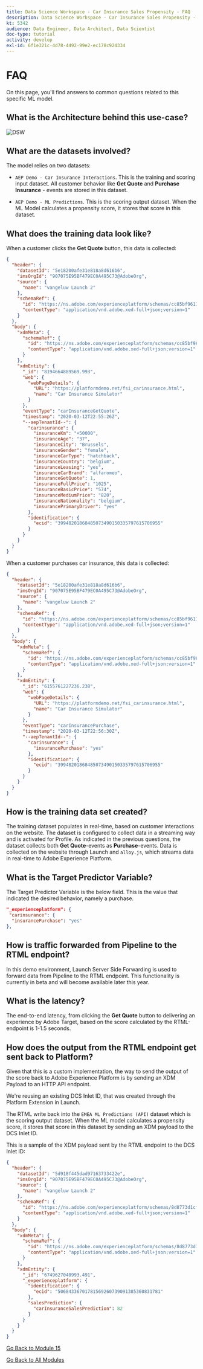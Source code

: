 ```yaml
---
title: Data Science Workspace - Car Insurance Sales Propensity - FAQ
description: Data Science Workspace - Car Insurance Sales Propensity - FAQ
kt: 5342
audience: Data Engineer, Data Architect, Data Scientist
doc-type: tutorial
activity: develop
exl-id: 6f1e321c-4d78-4492-99e2-ec178c924334
---
```

# FAQ

On this page, you'll find answers to common questions related to this specific ML model.

## What is the Architecture behind this use-case?

![DSW](./images/architecture.png)

## What are the datasets involved?

The model relies on two datasets:

- `AEP Demo - Car Insurance Interactions`. This is the training and scoring input dataset. All customer behavior like **Get Quote** and **Purchase Insurance** - events are stored in this dataset.

- `AEP Demo - ML Predictions`. This is the scoring output dataset. When the ML Model calculates a propensity score, it stores that score in this dataset.

## What does the training data look like?

When a customer clicks the **Get Quote** button, this data is collected:

```json
{
  "header": {
    "datasetId": "5e18200afe31e818a8d616b6",
    "imsOrgId": "907075E95BF479EC0A495C73@AdobeOrg",
    "source": {
      "name": "vangeluw Launch 2"
    },
    "schemaRef": {
      "id": "https://ns.adobe.com/experienceplatform/schemas/cc85bf9611e1df1c6ef9d0a237c3e9ec",
      "contentType": "application/vnd.adobe.xed-full+json;version=1"
    }
  },
  "body": {
    "xdmMeta": {
      "schemaRef": {
        "id": "https://ns.adobe.com/experienceplatform/schemas/cc85bf9611e1df1c6ef9d0a237c3e9ec",
        "contentType": "application/vnd.adobe.xed-full+json;version=1"
      }
    },
    "xdmEntity": {
      "_id": "8194664889569.993",
      "web": {
        "webPageDetails": {
          "URL": "https://platformdemo.net/fsi_carinsurance.html",
          "name": "Car Insurance Simulator"
        }
      },
      "eventType": "carInsuranceGetQuote",
      "timestamp": "2020-03-12T22:55:26Z",
      "--aepTenantId--": {
        "carinsurance": {
          "insuranceKm": "+50000",
          "insuranceAge": "37",
          "insuranceCity": "Brussels",
          "insuranceGender": "female",
          "insuranceCarType": "hatchback",
          "insuranceCountry": "belgium",
          "insuranceLeasing": "yes",
          "insuranceCarBrand": "alfaromeo",
          "insuranceGetQuote": 1,
          "insuranceFullPrice": "1025",
          "insuranceBasicPrice": "574",
          "insuranceMediumPrice": "820",
          "insuranceNationality": "belgium",
          "insurancePrimaryDriver": "yes"
        },
        "identification": {
          "ecid": "39948201868485073490150335797615706955"
        }
      }
    }
  }
}
```

When a customer purchases car insurance, this data is collected:

```json
{
  "header": {
    "datasetId": "5e18200afe31e818a8d616b6",
    "imsOrgId": "907075E95BF479EC0A495C73@AdobeOrg",
    "source": {
      "name": "vangeluw Launch 2"
    },
    "schemaRef": {
      "id": "https://ns.adobe.com/experienceplatform/schemas/cc85bf9611e1df1c6ef9d0a237c3e9ec",
      "contentType": "application/vnd.adobe.xed-full+json;version=1"
    }
  },
  "body": {
    "xdmMeta": {
      "schemaRef": {
        "id": "https://ns.adobe.com/experienceplatform/schemas/cc85bf9611e1df1c6ef9d0a237c3e9ec",
        "contentType": "application/vnd.adobe.xed-full+json;version=1"
      }
    },
    "xdmEntity": {
      "_id": "6155761227236.238",
      "web": {
        "webPageDetails": {
          "URL": "https://platformdemo.net/fsi_carinsurance.html",
          "name": "Car Insurance Simulator"
        }
      },
      "eventType": "carInsurancePurchase",
      "timestamp": "2020-03-12T22:56:30Z",
      "--aepTenantId--": {
        "carinsurance": {
          "insurancePurchase": "yes"
        },
        "identification": {
          "ecid": "39948201868485073490150335797615706955"
        }
      }
    }
  }
}
```

## How is the training data set created?

The training dataset populates in real-time, based on customer interactions on the website. The dataset is configured to collect data in a streaming way and is activated for Profile.
As indicated in the previous questions, the dataset collects both **Get Quote**-events as **Purchase**-events.
Data is collected on the website through Launch and `alloy.js`, which streams data in real-time to Adobe Experience Platform.

## What is the Target Predictor Variable?

The Target Predictor Variable is the below field. This is the value that indicated the desired behavior, namely a purchase.

```json
"_experienceplatform": {
 "carinsurance": {
  "insurancePurchase": "yes"
},
```

## How is traffic forwarded from Pipeline to the RTML endpoint?

In this demo environment, Launch Server Side Forwarding is used to forward data from Pipeline to the RTML endpoint. This functionality is currently in beta and will become available later this year.

## What is the latency?

The end-to-end latency, from clicking the **Get Quote** button to delivering an experience by Adobe Target, based on the score calculated by the RTML-endpoint is 1-1.5 seconds.

## How does the output from the RTML endpoint get sent back to Platform?

Given that this is a custom implementation, the way to send the output of the score back to Adobe Experience Platform is by sending an XDM Payload to an HTTP API endpoint.

We're reusing an existing DCS Inlet ID, that was created through the Platform Extension in Launch.

The RTML write back into the `EMEA ML Predictions (API)` dataset which is the scoring output dataset. When the ML model calculates a propensity score, it stores that score in this dataset by sending an XDM payload to the DCS Inlet ID.

This is a sample of the XDM payload sent by the RTML endpoint to the DCS Inlet ID:

```json
{
  "header": {
    "datasetId": "5d918f445dad97163733422e",
    "imsOrgId": "907075E95BF479EC0A495C73@AdobeOrg",
    "source": {
      "name": "vangeluw Launch 2"
    },
    "schemaRef": {
      "id": "https://ns.adobe.com/experienceplatform/schemas/8d8773d1cffdd8ed8de7f6d42778a527",
      "contentType": "application/vnd.adobe.xed-full+json;version=1"
    }
  },
  "body": {
    "xdmMeta": {
      "schemaRef": {
        "id": "https://ns.adobe.com/experienceplatform/schemas/8d8773d1cffdd8ed8de7f6d42778a527",
        "contentType": "application/vnd.adobe.xed-full+json;version=1"
      }
    },
    "xdmEntity": {
      "_id": "6749627040993.491",
      "_experienceplatform": {
        "identification": {
          "ecid": "50684336701781569260739091385360831781"
        },
        "salesPrediction": {
          "carInsuranceSalesPrediction": 82
        }
      }
    }
  }
}
```

[Go Back to Module 15](./data-science-workspace-car-insurance-sales-propensity.md)

[Go Back to All Modules](../../overview.md)
